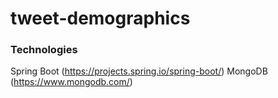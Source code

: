 # tweet-demographics

###  Technologies
Spring Boot (https://projects.spring.io/spring-boot/)
MongoDB (https://www.mongodb.com/)
